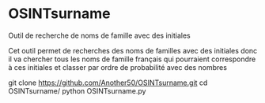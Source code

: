 # OSINTsurname
Outil de recherche de noms de famille avec des initiales

Cet outil permet de recherches des noms de familles avec des initiales donc il va chercher tous les noms de famille français qui pourraient correspondre à ces initiales et classer par ordre de probabilité avec des nombres

git clone https://github.com/Another50/OSINTsurname.git
cd OSINTsurname/
python OSINTsurname.py
